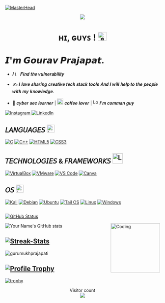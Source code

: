 [![MasterHead](https://user-images.githubusercontent.com/117162170/229603151-023a917d-2dee-4d76-98a3-b80be7fc658a.gif)]()
<p align="center">
     <a href="https://git.io/typing-svg">
    <img src="https://readme-typing-svg.herokuapp.com/?lines=Alwyas+To+be;AIM+for+impossible....;Nice+to+meet+you!&center=true&size=30">
  </a>
   <h1 align="center">ʜɪ, ɢᴜʏꜱ ! <img src="https://github.com/wervlad/wervlad/assets/24524555/766d336d-b87d-44ba-807c-c51de2bc6b4d" width="28px" alt="👋"></h1>

# 𝙄'𝙢 𝙂𝙤𝙪𝙧𝙖𝙫 𝙋𝙧𝙖𝙟𝙖𝙥𝙖𝙩.
- 𝑰 <img src="https://github.com/GuruMukhPrajapati/GuruMukhPrajapati/assets/117162170/0933404d-4a95-4894-9aa6-22f1ab981e53" alt="Logo" width="13px"> 𝑭𝒊𝒏𝒅 𝒕𝒉𝒆 𝒗𝒖𝒍𝒏𝒆𝒓𝒂𝒃𝒊𝒍𝒊𝒕𝒚




- :writing_hand: 𝑰 𝒍𝒐𝒗𝒆 𝒔𝒉𝒂𝒓𝒊𝒏𝒈 𝒄𝒓𝒆𝒂𝒕𝒊𝒗𝒆 𝒕𝒆𝒄𝒉 𝒔𝒕𝒂𝒄𝒌 𝒕𝒐𝒐𝒍𝒔 𝑨𝒏𝒅 𝑰 𝒘𝒊𝒍𝒍 𝒉𝒆𝒍𝒑 𝒕𝒐 𝒕𝒉𝒆 𝒑𝒆𝒐𝒑𝒍𝒆 𝒘𝒊𝒕𝒉 𝒎𝒚 𝒌𝒏𝒐𝒘𝒍𝒆𝒅𝒈𝒆.

- 🔐 𝒄𝒚𝒃𝒆𝒓 𝒔𝒆𝒄 𝒍𝒆𝒂𝒓𝒏𝒆𝒓 | <img src="https://github.com/GuruMukhPrajapati/GuruMukhPrajapati/assets/117162170/3b3a4adf-b601-4275-9fa3-d30f00ffd3ca" alt="Logo" width="20px"> 𝒄𝒐𝒇𝒇𝒆𝒆 𝒍𝒐𝒗𝒆𝒓 | <img src="https://github.com/GuruMukhPrajapati/GuruMukhPrajapati/assets/117162170/05f345ba-2577-4570-98b2-c481442dc324" alt="Logo" width="17px">
𝑰'𝒎 𝒄𝒐𝒎𝒎𝒂𝒏 𝒈𝒖𝒚

<a href="https://www.instagram.com/gurumukhprajapat/">
  <img src="https://img.shields.io/badge/Instagram-black?style=flat-square&logo=instagram&logoColor=COLOR" alt="Instagram">
</a>
<a href="https://www.linkedin.com/in/gurumukh">
    <img src="https://img.shields.io/badge/LinkedIn-black?style=flat-square&logo=linkedin&logoColor=COLOR" alt="LinkedIn">
</a>

## 𝘓𝘈𝘕𝘎𝘜𝘈𝘎𝘌𝘚  <img src="https://github.com/GuruMukhPrajapati/GuruMukhPrajapati/assets/117162170/a1549136-05f9-43df-b1a5-19150ff4a487" alt="Logo" width="25px">


[![C](https://img.shields.io/badge/c-black?style=for-the-badge&logo=c)](https://github.com/GuruMukhPrajapati/1ST_YEAR_C_laguage_CODES)
[![C++](https://img.shields.io/badge/c++-black?style=for-the-badge&logo=cplusplus)](https://github.com/GuruMukhPrajapati/C-PLUS-PLUS)
[![HTML5](https://img.shields.io/badge/html5-black?style=for-the-badge&logo=html5)](https://github.com/GuruMukhPrajapati/All_code/tree/main/HTML%205)
[![CSS3](https://img.shields.io/badge/css3-black?style=for-the-badge&logo=css3)](https://github.com/GuruMukhPrajapati/All_code/tree/main/HTML%205)

## 𝘛𝘌𝘊𝘏𝘕𝘖𝘓𝘖𝘎𝘐𝘌𝘚 & 𝘍𝘙𝘈𝘔𝘌𝘞𝘖𝘙𝘒𝘚  <img src="https://github.com/GuruMukhPrajapati/GuruMukhPrajapati/assets/117162170/b5bb31fe-bde2-46ce-a7b6-8e1af6997b1d" alt="Logo" width="33px">



[![VirtualBox](https://img.shields.io/badge/VirtualBox-000000?style=for-the-badge&logo=virtualbox&logoColor=183A61)](https://www.virtualbox.org/)
[![VMware](https://img.shields.io/badge/VMware-black?style=for-the-badge&logo=vmware)](https://www.vmware.com/)
[![VS Code](https://img.shields.io/badge/VS_Code-007ACC?style=for-the-badge&logo=visual-studio-code&logoColor=007ACC&labelColor=000000&color=000000)](https://code.visualstudio.com/)
[![Canva](https://img.shields.io/badge/Canva-000000?style=for-the-badge&logo=canva&logoColor=00C4CC)](https://www.canva.com/)

## 𝘖𝘚 <img src="https://github.com/GuruMukhPrajapati/GuruMukhPrajapati/assets/117162170/98e41f67-25d1-47ca-aac9-ff6269d67154" alt="Logo" width="25px">




[![Kali](https://img.shields.io/badge/Kali-000000?style=for-the-badge&logo=kali-linux&logoColor=557C94)](https://www.kali.org/)
[![Debian](https://img.shields.io/badge/Debian-black?style=for-the-badge&logo=debian)](https://www.debian.org/)
[![Ubuntu](https://img.shields.io/badge/Ubuntu-black?style=for-the-badge&logo=ubuntu)](https://ubuntu.com/)
[![Tail OS](https://img.shields.io/badge/Tail_OS-black?style=for-the-badge&logo=tail-os)](https://www.tail-os.org)
[![Linux](https://img.shields.io/badge/linux-black?style=for-the-badge&logo=Linux)](https://www.linux.org/pages/download/)
[![Windows](https://img.shields.io/badge/Windows-000000?style=for-the-badge&logo=windows&logoColor=0078D6)](https://www.microsoft.com/windows)

##


[![GitHub Status](https://img.shields.io/badge/GitHub%20Status-%23FF7F50?style=for-the-badge&logo=github&logoColor=white&labelColor=black)](https://github.com/)


<img align="right" alt="Coding" height="160px" widht="auto" src="https://user-images.githubusercontent.com/117162170/229713087-92fe7112-c5dc-4f2c-9af6-b840cf9cc959.gif">

![Your Name's GitHub stats](https://github-readme-stats.vercel.app/api?username=GuruMukhPrajapati&show_icons=true&theme=github_dark)
##  [![Streak-Stats](https://img.shields.io/badge/Streak--Stats-1C8DFF?style=for-the-badge&logo=github&logoColor=white&labelColor=black)](https://github.com/your-repo)

<p><img align="center" src="https://github-readme-streak-stats.herokuapp.com/?user=gurumukhprajapati&theme=github-dark-blue" alt="gurumukhprajapati" /></p>

## [![Profile Trophy](https://img.shields.io/badge/Profile%20Trophy-%23FFD700?style=for-the-badge&logo=your-logo&logoColor=white&labelColor=black)](https://your-profile-url)

[![trophy](https://github-profile-trophy.vercel.app/?username=GuruMukhPrajapati&theme=darkhub)](https://github.com/ryo-ma/github-profile-trophy)

<p align="center"> 
  Visitor count<br>
  <img src="https://profile-counter.glitch.me/gurumukhprajapati/count.svg" />
</p>







